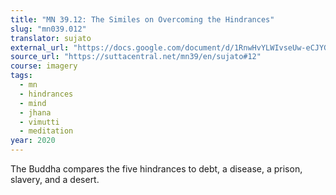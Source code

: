 ```yaml
---
title: "MN 39.12: The Similes on Overcoming the Hindrances"
slug: "mn039.012"
translator: sujato
external_url: "https://docs.google.com/document/d/1RnwHvYLWIvseUw-eCJYGweY2ej943snlDKCOjcNDA0g/edit"
source_url: "https://suttacentral.net/mn39/en/sujato#12"
course: imagery
tags:
  - mn
  - hindrances
  - mind
  - jhana
  - vimutti
  - meditation
year: 2020
---
```


The Buddha compares the five hindrances to debt, a disease, a prison, slavery, and a desert.
